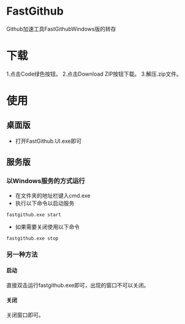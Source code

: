 # FastGithub
Github加速工具FastGithubWindows版的转存
# 下载
1.点击Code绿色按钮。
2.点击Download ZIP按钮下载。
3.解压.zip文件。
# 使用
## 桌面版
- 打开FastGithub.UI.exe即可
## 服务版
### 以Windows服务的方式运行
- 在文件夹的地址栏键入cmd.exe
- 执行以下命令以启动服务
```
fastgithub.exe start
```
- 如果需要关闭使用以下命令
```
fastgithub.exe stop
```
### 另一种方法
#### 启动
直接双击运行fastgithub.exe即可，出现的窗口不可以关闭。
#### 关闭
关闭窗口即可。

